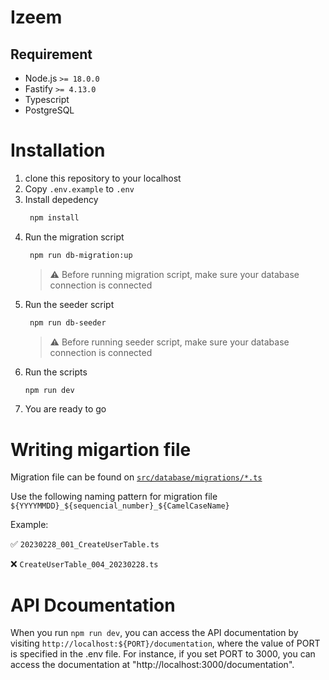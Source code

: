 # Izeem

## Requirement
- Node.js `>= 18.0.0`
- Fastify `>= 4.13.0`
- Typescript
- PostgreSQL


# Installation
1. clone this repository to your localhost
2. Copy `.env.example` to `.env`
3. Install depedency
   ```bash
    npm install
   ```
4. Run the migration script
   ```bash
    npm run db-migration:up
   ```
   > ⚠️ Before running migration script, make sure your database connection is connected
4. Run the seeder script
   ```bash
    npm run db-seeder
   ```
   > ⚠️ Before running seeder script, make sure your database connection is connected
5. Run the scripts
   ```bash
   npm run dev
   ```
6. You are ready to go

# Writing migartion file
Migration file can be found on [`src/database/migrations/*.ts`](src/database/migrations/)

Use the following naming pattern for migration file
`${YYYYMMDD}_${sequencial_number}_${CamelCaseName}`

Example:

✅ `20230228_001_CreateUserTable.ts`

❌ `CreateUserTable_004_20230228.ts`


# API Dcoumentation
When you run `npm run dev`, you can access the API documentation by visiting `http://localhost:${PORT}/documentation`, where the value of PORT is specified in the .env file. For instance, if you set PORT to 3000, you can access the documentation at "http://localhost:3000/documentation".

